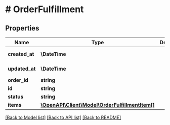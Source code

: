 # # OrderFulfillment


## Properties 


Name | Type | Description | Notes
------------ | ------------- | ------------- | -------------
**created_at**| **\DateTime** |   | [optional] [readonly]
**updated_at**| **\DateTime** |   | [optional] [readonly]
**order_id**| **string** |   | [optional]
**id**| **string** |   | [optional]
**status**| **string** |   | [optional]
**items**| [**\OpenAPI\Client\Model\OrderFulfillmentItem[]**](OrderFulfillmentItem.md) |   | [optional]


[[Back to Model list]](../../README.md#models) [[Back to API list]](../../README.md#endpoints) [[Back to README]](../../README.md)

